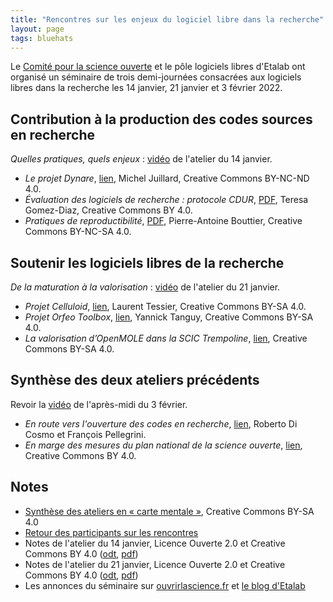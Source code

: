 ```yaml
---
title: "Rencontres sur les enjeux du logiciel libre dans la recherche"
layout: page
tags: bluehats
---
```


Le [Comité pour la science ouverte](https://www.ouvrirlascience.fr/accueil/) et le pôle logiciels libres d'Etalab ont organisé un séminaire de trois demi-journées consacrées aux logiciels libres dans la recherche les 14 janvier, 21 janvier et 3 février 2022.

## Contribution à la production des codes sources en recherche

*Quelles pratiques, quels enjeux* : [vidéo](https://bbb-dinum-scalelite.visio.education.fr/playback/presentation/2.3/757cb53eabe4e3863a5995178c5be0730c234a46-1642146260947) de l'atelier du 14 janvier.

- *Le projet Dynare*, [lien](https://speakerdeck.com/bluehats/le-projet-dynare), Michel Juillard, Creative Commons BY-NC-ND 4.0.
- *Évaluation des logiciels de recherche : protocole CDUR*, [PDF](https://igm.univ-mlv.fr/~teresa/logicielsLIGM/documents/2022/PresentationProtocoleCDUR_TGomezDiaz.pdf), Teresa Gomez-Diaz, Creative Commons BY 4.0.
- *Pratiques de reproductibilité*, [PDF](https://bouttiep.gricad-pages.univ-grenoble-alpes.fr/slides-v2/atelier_floss_esr.pdf), Pierre-Antoine Bouttier, Creative Commons BY-NC-SA 4.0.

## Soutenir les logiciels libres de la recherche

*De la maturation à la valorisation* : [vidéo](https://bbb-dinum-scalelite.visio.education.fr/playback/presentation/2.3/757cb53eabe4e3863a5995178c5be0730c234a46-1642750840376) de l'atelier du 21 janvier.

- *Projet Celluloid*, [lien](https://speakerdeck.com/bluehats/projet-celluloid), Laurent Tessier, Creative Commons BY-SA 4.0.
- *Projet Orfeo Toolbox*, [lien](https://speakerdeck.com/bluehats/projet-orfeo-toolbox), Yannick Tanguy, Creative Commons BY-SA 4.0.
- *La valorisation d’OpenMOLE dans la SCIC Trempoline*, [lien](https://hackmd.trempoline.io/p/esrValorisation#/), Creative Commons BY-SA 4.0.

## Synthèse des deux ateliers précédents

Revoir la [vidéo](https://bbb-dinum-scalelite.visio.education.fr/playback/presentation/2.3/757cb53eabe4e3863a5995178c5be0730c234a46-1643893071593) de l'après-midi du 3 février.

- *En route vers l'ouverture des codes en recherche*, [lien](https://speakerdeck.com/bluehats/en-route-vers-louverture-des-codes-de-la-recherche), Roberto Di Cosmo et François Pellegrini.
- *En marge des mesures du plan national de la science ouverte*, [lien](https://speakerdeck.com/bluehats/en-marge-des-mesures-du-plan-national-de-la-science-ouverte), Creative Commons BY 4.0.

## Notes

- [Synthèse des ateliers en « carte mentale »](https://framindmap.org/c/maps/1215811/public), Creative Commons BY-SA 4.0
- [Retour des participants sur les rencontres](https://codimd.inno3.cricket/GxvDnxSjR1yENEkjwlg-7Q?view)
- Notes de l'atelier du 14 janvier, Licence Ouverte 2.0 et Creative Commons BY 4.0 ([odt](/img/floss-esr2022/2022-01_FLOSS-ESR_synthese-atelier1.odt), [pdf](/img/floss-esr2022/2022-01_FLOSS-ESR_synthese-atelier1.pdf))
- Notes de l'atelier du 21 janvier, Licence Ouverte 2.0 et Creative Commons BY 4.0 ([odt](/img/floss-esr2022/2022-01_FLOSS-ESR_synthese-atelier2.odt), [pdf](/img/floss-esr2022/2022-01_FLOSS-ESR_synthese-atelier2.pdf))
- Les annonces du séminaire sur [ouvrirlascience.fr](https://www.ouvrirlascience.fr/rencontres-sur-les-enjeux-du-logiciel-ateliers/) et [le blog d'Etalab](https://www.etalab.gouv.fr/rencontres-sur-les-enjeux-du-logiciel-libre-dans-la-recherche-ouvrir-et-promouvoir-les-codes-sources-produits-par-la-recherche/)
